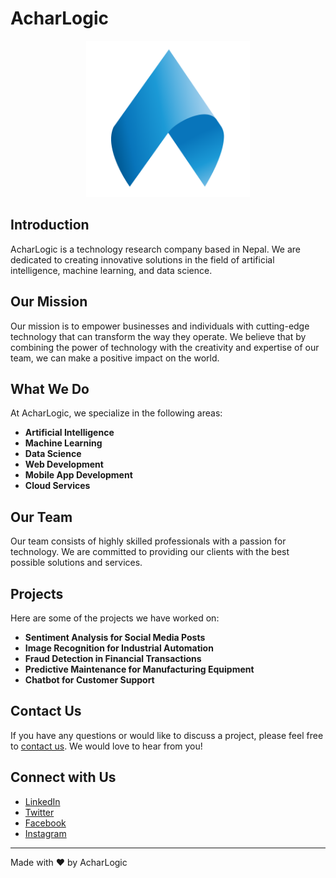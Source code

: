 # AcharLogic
<p align="center">
<img src="https://github.com/AcharLogic/.github/blob/main/assets/logo.png?raw=true" height="250" alt="Logo image of AcharLogic">
</p>

## Introduction
AcharLogic is a technology research company based in Nepal. We are dedicated to creating innovative solutions in the field of artificial intelligence, machine learning, and data science.

## Our Mission
Our mission is to empower businesses and individuals with cutting-edge technology that can transform the way they operate. We believe that by combining the power of technology with the creativity and expertise of our team, we can make a positive impact on the world.

## What We Do
At AcharLogic, we specialize in the following areas:

- **Artificial Intelligence**
- **Machine Learning**
- **Data Science**
- **Web Development**
- **Mobile App Development**
- **Cloud Services**

## Our Team
Our team consists of highly skilled professionals with a passion for technology. We are committed to providing our clients with the best possible solutions and services.

## Projects
Here are some of the projects we have worked on:

- **Sentiment Analysis for Social Media Posts**
- **Image Recognition for Industrial Automation**
- **Fraud Detection in Financial Transactions**
- **Predictive Maintenance for Manufacturing Equipment**
- **Chatbot for Customer Support**

## Contact Us
If you have any questions or would like to discuss a project, please feel free to [contact us](https://www.acharlogic.com/contact-us). We would love to hear from you!

## Connect with Us
- [LinkedIn](https://www.linkedin.com/company/acharlogic)
- [Twitter](https://twitter.com/acharlogic)
- [Facebook](https://www.facebook.com/AcharLogic-104694464682344/)
- [Instagram](https://www.instagram.com/acharlogic/)

---

Made with ❤️ by AcharLogic
